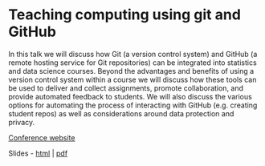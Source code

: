 # Teaching computing using git and GitHub

In this talk we will discuss how Git (a version control system) and GitHub (a remote hosting service for Git repositories) can be integrated into statistics and data science courses. Beyond the advantages and benefits of using a version control system within a course we will discuss how these tools can be used to deliver and collect assignments, promote collaboration, and provide automated feedback to students. We will also discuss the various options for automating the process of interacting with GitHub (e.g. creating student repos) as well as considerations around data protection and privacy.

[Conference website](https://sites.google.com/view/rssteachingstatisticssig/research-meetings/teaching-and-learning-of-maths-and-stats-computing-online) 

Slides - [html](https://rundel.github.io/Presentations/TLMSCO2020/TLMSCO2020.html) | [pdf](https://rundel.github.io/Presentations/TLMSCO2020/TLMSCO2020.pdf)
